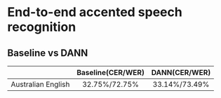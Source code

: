# End-to-end accented speech recognition
## Baseline vs DANN
| |Baseline(CER/WER)|DANN(CER/WER)|
|:---:|:---:|:---:|
|Australian English|32.75%/72.75%|33.14%/73.49%|